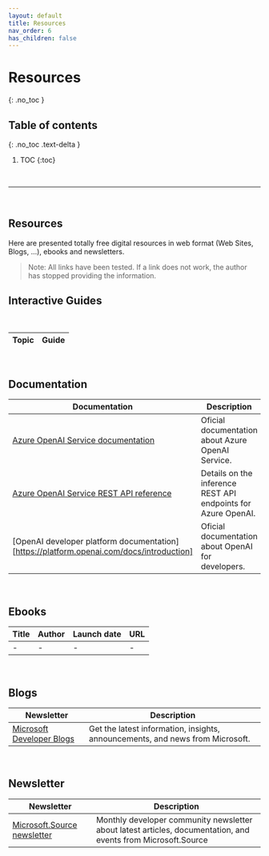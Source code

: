 ```yaml
---
layout: default
title: Resources
nav_order: 6
has_children: false
---
```


# Resources
{: .no_toc }


## Table of contents
{: .no_toc .text-delta }

1. TOC
{:toc}

<br/>

---

<br/>

## Resources

Here are presented totally free digital resources in web format (Web Sites, Blogs, ...), ebooks and newsletters.

> Note: All links have been tested. If a link does not work, the author has stopped providing the information.

## Interactive Guides

<br/>

| Topic | Guide  |
| :---: | --- | 


<br/>

## Documentation

| Documentation | Description |
| --- | --- | 
| [Azure OpenAI Service documentation](https://learn.microsoft.com/en-us/azure/ai-services/openai/) | Oficial documentation about Azure OpenAI Service. |
| [Azure OpenAI Service REST API reference](https://learn.microsoft.com/en-us/azure/ai-services/openai/reference) | Details on the inference REST API endpoints for Azure OpenAI. |
| [OpenAI developer platform documentation][https://platform.openai.com/docs/introduction] | Oficial documentation about OpenAI for developers. |

<br/>

## Ebooks

| Title | Author    | Launch date   | URL |
| ---   | ---       | ---           | --- | 
| -     | -         | -             | -   |

<br/>

## Blogs


| Newsletter | Description | 
| --- | --- | 
| [Microsoft Developer Blogs](https://devblogs.microsoft.com/) | Get the latest information, insights, announcements, and news from Microsoft. |

<br/>

## Newsletter

| Newsletter | Description | 
| --- | --- | 
| [Microsoft.Source newsletter](https://info.microsoft.com/ww-landing-sign-up-for-the-microsoft-source-newsletter.html) | Monthly developer community newsletter about latest articles, documentation, and events from Microsoft.Source|

<br/>